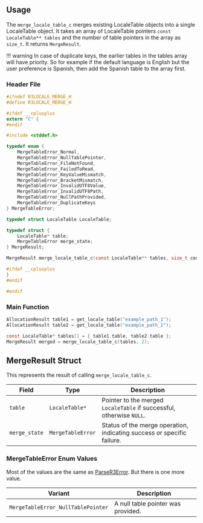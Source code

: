 ## Usage
The `merge_locale_table_c` merges existing LocaleTable objects into a single LocaleTable object. It takes an array of LocaleTable pointers `const LocaleTable** tables` and the number of table pointers in the array as `size_t`. It returns `MergeResult`.

!!! warning
    In case of duplicate keys, the earlier tables in the tables array will have priority. So for example if the default language is English but the user preference is Spanish, then add the Spanish table to the array first.

### Header File
```c
#ifndef R3LOCALE_MERGE_H
#define R3LOCALE_MERGE_H

#ifdef __cplusplus
extern "C" {
#endif

#include <stddef.h>

typedef enum {
    MergeTableError_Normal,
    MergeTableError_NullTablePointer,
    MergeTableError_FileNotFound,
    MergeTableError_FailedToRead,
    MergeTableError_KeyValueMismatch,
    MergeTableError_BracketMismatch,
    MergeTableError_InvalidUTF8Value,
    MergeTableError_InvalidUTF8Path,
    MergeTableError_NullPathProvided,
    MergeTableError_DuplicateKeys
} MergeTableError;

typedef struct LocaleTable LocaleTable;

typedef struct {
    LocaleTable* table;
    MergeTableError merge_state;
} MergeResult;

MergeResult merge_locale_table_c(const LocaleTable** tables, size_t count);

#ifdef __cplusplus
}
#endif

#endif
```

### Main Function
```c
AllocationResult table1 = get_locale_table("example_path_1");
AllocationResult table2 = get_locale_table("example_path_2");

const LocaleTable* tables[] = { table1.table, table2.table };
MergeResult merged = merge_locale_table_c(tables, 2);
```

## MergeResult Struct
This represents the result of calling `merge_locale_table_c`.

| Field         | Type              | Description                                                            |
|---------------|-------------------|------------------------------------------------------------------------|
| `table`       | `LocaleTable*`    | Pointer to the merged `LocaleTable` if successful, otherwise `NULL`.   |
| `merge_state` | `MergeTableError` | Status of the merge operation, indicating success or specific failure. |


### MergeTableError Enum Values
Most of the values are the same as [ParseR3Error](parse_r3locale_bytes.md#parser3error-enum-values). But there is one more value.

| Variant                            | Description                        |
|------------------------------------|------------------------------------|
| `MergeTableError_NullTablePointer` | A null table pointer was provided. |